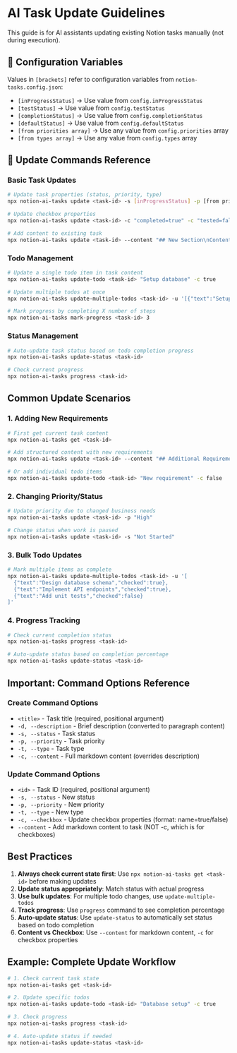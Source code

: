 # AI Task Update Guidelines

This guide is for AI assistants updating existing Notion tasks manually (not during execution).

## 📝 Configuration Variables

Values in `[brackets]` refer to configuration variables from `notion-tasks.config.json`:
- `[inProgressStatus]` → Use value from `config.inProgressStatus`
- `[testStatus]` → Use value from `config.testStatus` 
- `[completionStatus]` → Use value from `config.completionStatus`
- `[defaultStatus]` → Use value from `config.defaultStatus`
- `[from priorities array]` → Use any value from `config.priorities` array
- `[from types array]` → Use any value from `config.types` array

## 🔄 Update Commands Reference

### Basic Task Updates
```bash
# Update task properties (status, priority, type)
npx notion-ai-tasks update <task-id> -s [inProgressStatus] -p [from priorities array] -t [from types array]

# Update checkbox properties
npx notion-ai-tasks update <task-id> -c "completed=true" -c "tested=false"

# Add content to existing task
npx notion-ai-tasks update <task-id> --content "## New Section\nContent in markdown format\n\n- [ ] New todo item"
```

### Todo Management
```bash
# Update a single todo item in task content
npx notion-ai-tasks update-todo <task-id> "Setup database" -c true

# Update multiple todos at once
npx notion-ai-tasks update-multiple-todos <task-id> -u '[{"text":"Setup database","checked":true},{"text":"Create API","checked":true}]'

# Mark progress by completing X number of steps
npx notion-ai-tasks mark-progress <task-id> 3
```

### Status Management
```bash
# Auto-update task status based on todo completion progress
npx notion-ai-tasks update-status <task-id>

# Check current progress
npx notion-ai-tasks progress <task-id>
```

## Common Update Scenarios

### 1. Adding New Requirements
```bash
# First get current task content
npx notion-ai-tasks get <task-id>

# Add structured content with new requirements
npx notion-ai-tasks update <task-id> --content "## Additional Requirements\n- [ ] New requirement 1\n- [ ] New requirement 2"

# Or add individual todo items
npx notion-ai-tasks update-todo <task-id> "New requirement" -c false
```

### 2. Changing Priority/Status
```bash
# Update priority due to changed business needs
npx notion-ai-tasks update <task-id> -p "High"

# Change status when work is paused
npx notion-ai-tasks update <task-id> -s "Not Started"
```

### 3. Bulk Todo Updates
```bash
# Mark multiple items as complete
npx notion-ai-tasks update-multiple-todos <task-id> -u '[
  {"text":"Design database schema","checked":true},
  {"text":"Implement API endpoints","checked":true},
  {"text":"Add unit tests","checked":false}
]'
```

### 4. Progress Tracking
```bash
# Check current completion status
npx notion-ai-tasks progress <task-id>

# Auto-update status based on completion percentage
npx notion-ai-tasks update-status <task-id>
```


## Important: Command Options Reference

### Create Command Options
- `<title>` - Task title (required, positional argument)
- `-d, --description` - Brief description (converted to paragraph content)
- `-s, --status` - Task status
- `-p, --priority` - Task priority
- `-t, --type` - Task type
- `-c, --content` - Full markdown content (overrides description)

### Update Command Options
- `<id>` - Task ID (required, positional argument)
- `-s, --status` - New status
- `-p, --priority` - New priority
- `-t, --type` - New type
- `-c, --checkbox` - Update checkbox properties (format: name=true/false)
- `--content` - Add markdown content to task (NOT -c, which is for checkboxes)

## Best Practices

1. **Always check current state first**: Use `npx notion-ai-tasks get <task-id>` before making updates
2. **Update status appropriately**: Match status with actual progress
3. **Use bulk updates**: For multiple todo changes, use `update-multiple-todos`
4. **Track progress**: Use `progress` command to see completion percentage
5. **Auto-update status**: Use `update-status` to automatically set status based on todo completion
6. **Content vs Checkbox**: Use `--content` for markdown content, `-c` for checkbox properties

## Example: Complete Update Workflow
```bash
# 1. Check current task state
npx notion-ai-tasks get <task-id>

# 2. Update specific todos
npx notion-ai-tasks update-todo <task-id> "Database setup" -c true

# 3. Check progress
npx notion-ai-tasks progress <task-id>

# 4. Auto-update status if needed
npx notion-ai-tasks update-status <task-id>
```